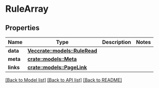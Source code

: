 # RuleArray

## Properties

Name | Type | Description | Notes
------------ | ------------- | ------------- | -------------
**data** | [**Vec<crate::models::RuleRead>**](RuleRead.md) |  | 
**meta** | [**crate::models::Meta**](Meta.md) |  | 
**links** | [**crate::models::PageLink**](PageLink.md) |  | 

[[Back to Model list]](../README.md#documentation-for-models) [[Back to API list]](../README.md#documentation-for-api-endpoints) [[Back to README]](../README.md)


